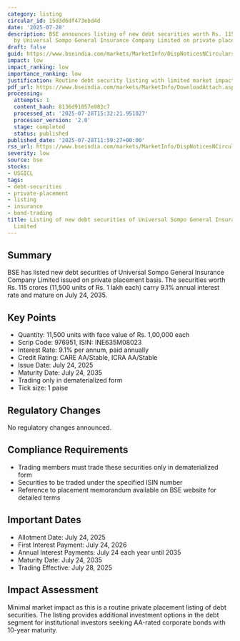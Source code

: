 ```yaml
---
category: listing
circular_id: 15d3d6df473ebd4d
date: '2025-07-28'
description: BSE announces listing of new debt securities worth Rs. 115 crores issued
  by Universal Sompo General Insurance Company Limited on private placement basis.
draft: false
guid: https://www.bseindia.com/markets/MarketInfo/DispNoticesNCirculars.aspx?Noticeid={0654822E-19FD-406F-81B5-501F59A4ED49}&noticeno=20250728-34&dt=07/28/2025&icount=34&totcount=66&flag=0
impact: low
impact_ranking: low
importance_ranking: low
justification: Routine debt security listing with limited market impact
pdf_url: https://www.bseindia.com/markets/MarketInfo/DownloadAttach.aspx?id=20250728-34&attachedId=
processing:
  attempts: 1
  content_hash: 8136d91057e982c7
  processed_at: '2025-07-28T15:32:21.951027'
  processor_version: '2.0'
  stage: completed
  status: published
published_date: '2025-07-28T11:59:27+00:00'
rss_url: https://www.bseindia.com/markets/MarketInfo/DispNoticesNCirculars.aspx?Noticeid={0654822E-19FD-406F-81B5-501F59A4ED49}&noticeno=20250728-34&dt=07/28/2025&icount=34&totcount=66&flag=0
severity: low
source: bse
stocks:
- USGICL
tags:
- debt-securities
- private-placement
- listing
- insurance
- bond-trading
title: Listing of new debt securities of Universal Sompo General Insurance Company
  Limited
---
```


## Summary

BSE has listed new debt securities of Universal Sompo General Insurance Company Limited issued on private placement basis. The securities worth Rs. 115 crores (11,500 units of Rs. 1 lakh each) carry 9.1% annual interest rate and mature on July 24, 2035.

## Key Points

- Quantity: 11,500 units with face value of Rs. 1,00,000 each
- Scrip Code: 976951, ISIN: INE635M08023
- Interest Rate: 9.1% per annum, paid annually
- Credit Rating: CARE AA/Stable, ICRA AA/Stable
- Issue Date: July 24, 2025
- Maturity Date: July 24, 2035
- Trading only in dematerialized form
- Tick size: 1 paise

## Regulatory Changes

No regulatory changes announced.

## Compliance Requirements

- Trading members must trade these securities only in dematerialized form
- Securities to be traded under the specified ISIN number
- Reference to placement memorandum available on BSE website for detailed terms

## Important Dates

- Allotment Date: July 24, 2025
- First Interest Payment: July 24, 2026
- Annual Interest Payments: July 24 each year until 2035
- Maturity Date: July 24, 2035
- Trading Effective: July 28, 2025

## Impact Assessment

Minimal market impact as this is a routine private placement listing of debt securities. The listing provides additional investment options in the debt segment for institutional investors seeking AA-rated corporate bonds with 10-year maturity.